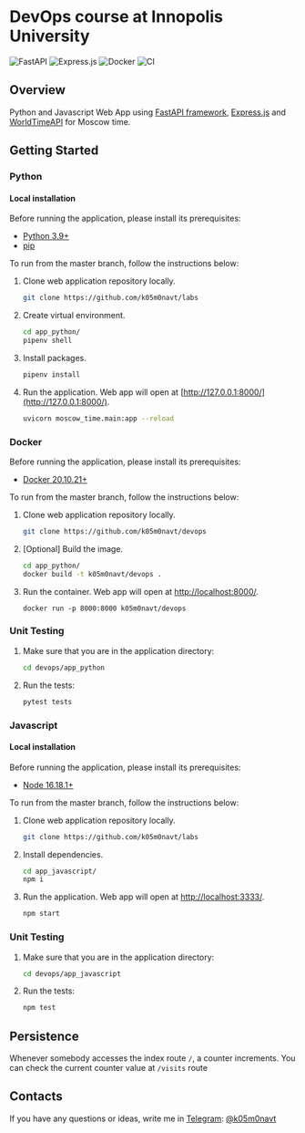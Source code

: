 # DevOps course at Innopolis University

![FastAPI](https://img.shields.io/badge/FastAPI-005571?style=for-the-badge&logo=fastapi)
![Express.js](https://img.shields.io/badge/express.js-%23404d59.svg?style=for-the-badge&logo=express&logoColor=%2361DAFB)
![Docker](https://img.shields.io/badge/docker-%230db7ed.svg?style=for-the-badge&logo=docker&logoColor=white)
![CI](https://github.com/k05m0navt/labs/actions/workflows/ci.yml/badge.svg?style=for-the-badge)

## Overview

Python and Javascript Web App using [FastAPI framework](https://fastapi.tiangolo.com), [Express.js](https://expressjs.com/ru/) and [WorldTimeAPI](http://worldtimeapi.org) for Moscow time.

## Getting Started

### Python

#### Local installation

Before running the application, please install its prerequisites:

- [Python 3.9+](https://www.python.org/downloads/)
- [pip](https://pip.pypa.io/en/stable/installation/)

To run from the master branch, follow the instructions below:

1. Clone web application repository locally.
   ```bash
   git clone https://github.com/k05m0navt/labs
   ```
2. Create virtual environment.
   ```bash
   cd app_python/
   pipenv shell
   ```
3. Install packages.
   ```bash
   pipenv install
   ```
4. Run the application. Web app will open at [http://127.0.0.1:8000/](http://127.0.0.1:8000/).

   ```bash
   uvicorn moscow_time.main:app --reload
   ```

### Docker

Before running the application, please install its prerequisites:

- [Docker 20.10.21+](https://docs.docker.com/get-docker/)

To run from the master branch, follow the instructions below:

1. Clone web application repository locally.

   ```bash
   git clone https://github.com/k05m0navt/devops
   ```

2. [Optional] Build the image.

   ```bash
   cd app_python/
   docker build -t k05m0navt/devops .
   ```

3. Run the container. Web app will open at [http://localhost:8000/](http://localhost:8000/).

   ```
   docker run -p 8000:8000 k05m0navt/devops
   ```

### Unit Testing

1. Make sure that you are in the application directory:
   ```bash
   cd devops/app_python
   ```
2. Run the tests:
   ```bash
   pytest tests
   ```

### Javascript

#### Local installation

Before running the application, please install its prerequisites:

- [Node 16.18.1+](https://nodejs.org/en/)

To run from the master branch, follow the instructions below:

1. Clone web application repository locally.

   ```bash
   git clone https://github.com/k05m0navt/labs
   ```

2. Install dependencies.

   ```bash
   cd app_javascript/
   npm i
   ```

3. Run the application. Web app will open at [http://localhost:3333/](http://localhost:3333/).

   ```bash
   npm start
   ```

### Unit Testing

1. Make sure that you are in the application directory:
   ```bash
   cd devops/app_javascript
   ```
2. Run the tests:
   ```bash
   npm test
   ```

## Persistence

Whenever somebody accesses the index route `/`, a counter increments. You can check the current counter value at `/visits` route

## Contacts

If you have any questions or ideas, write me in [Telegram](https://telegram.org): [@k05m0navt](https://t.me/k05m0navt/)
